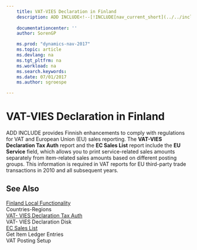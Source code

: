 ```yaml
---
    title: VAT-VIES Declaration in Finland 
    description: ADD INCLUDE<!--[!INCLUDE[nav_current_short](../../includes/nav_current_short_md.md)]--> provides Finnish enhancements to comply with regulations for VAT and European Union (EU) sales reporting. The **VAT-VIES Declaration Tax Auth** report and the **EC Sales List** report include the **EU Service** field, which allows you to print service-related sales amounts separately from item-related sales amounts based on different posting groups. This information is required in VAT reports for EU third-party trade transactions in 2010 and all subsequent years.
    
    documentationcenter: ''
    author: SorenGP

    ms.prod: "dynamics-nav-2017"
    ms.topic: article
    ms.devlang: na
    ms.tgt_pltfrm: na
    ms.workload: na
    ms.search.keywords:
    ms.date: 07/01/2017
    ms.author: sgroespe

---
```

# VAT-VIES Declaration in Finland
ADD INCLUDE<!--[!INCLUDE[nav_current_short](../../includes/nav_current_short_md.md)]--> provides Finnish enhancements to comply with regulations for VAT and European Union (EU) sales reporting. The **VAT-VIES Declaration Tax Auth** report and the **EC Sales List** report include the **EU Service** field, which allows you to print service-related sales amounts separately from item-related sales amounts based on different posting groups. This information is required in VAT reports for EU third-party trade transactions in 2010 and all subsequent years.  
  
## See Also  
 [Finland Local Functionality](finland-local-functionality.md)   
 Countries-Regions   
 [VAT- VIES Declaration Tax Auth](($%20R_19%20VAT-%20VIES%20Declaration%20Tax%20Auth%20$).md)   
 VAT- VIES Declaration Disk   
 [EC Sales List](($%20R_130%20EC%20Sales%20List%20$).md)   
 Get Item Ledger Entries   
 VAT Posting Setup
